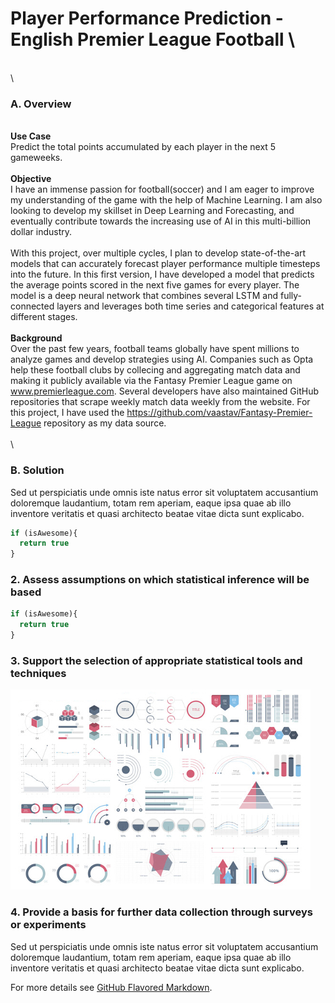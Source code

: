 # Player Performance Prediction - English Premier League Football \
\
\
### A. Overview
\
**Use Case**\
Predict the total points accumulated by each player in the next 5 gameweeks.\
\
**Objective** \
I have an immense passion for football(soccer) and I am eager to improve my understanding of the game with the help of Machine Learning. I am also looking to develop my skillset in Deep Learning and Forecasting, and eventually contribute towards the increasing use of AI in this multi-billion dollar industry.\
\
With this project, over multiple cycles, I plan to develop state-of-the-art models that can accurately forecast player performance multiple timesteps into the future. In this first version, I have developed a model that predicts the average points scored in the next five games for every player. The model is a deep neural network that combines several LSTM and fully-connected layers and leverages both time series and categorical features at different stages.\
\
**Background** \
Over the past few years, football teams globally have spent millions to analyze games and develop strategies using AI. Companies such as Opta help these football clubs by collecing and aggregating match data and making it publicly available via the Fantasy Premier League game on www.premierleague.com. Several developers have also maintained GitHub repositories that scrape weekly match data weekly from the website. For this project, I have used the https://github.com/vaastav/Fantasy-Premier-League repository as my data source.\
\
\
### B. Solution

Sed ut perspiciatis unde omnis iste natus error sit voluptatem accusantium doloremque laudantium, totam rem aperiam, eaque ipsa quae ab illo inventore veritatis et quasi architecto beatae vitae dicta sunt explicabo. 

```javascript
if (isAwesome){
  return true
}
```

### 2. Assess assumptions on which statistical inference will be based

```javascript
if (isAwesome){
  return true
}
```

### 3. Support the selection of appropriate statistical tools and techniques

<img src="images/dummy_thumbnail.jpg?raw=true"/>

### 4. Provide a basis for further data collection through surveys or experiments

Sed ut perspiciatis unde omnis iste natus error sit voluptatem accusantium doloremque laudantium, totam rem aperiam, eaque ipsa quae ab illo inventore veritatis et quasi architecto beatae vitae dicta sunt explicabo. 

For more details see [GitHub Flavored Markdown](https://guides.github.com/features/mastering-markdown/).
